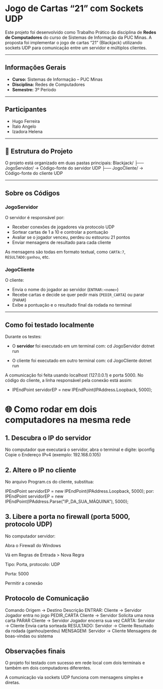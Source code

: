 # Jogo de Cartas “21” com Sockets UDP

Este projeto foi desenvolvido como Trabalho Prático da disciplina de **Redes de Computadores** do curso de Sistemas de Informação da PUC Minas. A proposta foi implementar o jogo de cartas “21” (Blackjack) utilizando sockets UDP para comunicação entre um servidor e múltiplos clientes.

---

## Informações Gerais

- **Curso:** Sistemas de Informação – PUC Minas  
- **Disciplina:** Redes de Computadores  
- **Semestre:** 3º Período  

---

## Participantes

- Hugo Ferreira  
- Ítalo Angelo  
- Izadora Helena  

---

## 📁 Estrutura do Projeto

O projeto está organizado em duas pastas principais:
Blackjack/
├── JogoServidor/ → Código-fonte do servidor UDP
├── JogoCliente/ → Código-fonte do cliente UDP

---

## Sobre os Códigos

### JogoServidor

O servidor é responsável por:
- Receber conexões de jogadores via protocolo UDP
- Sortear cartas de 1 a 10 e controlar a pontuação
- Avaliar se o jogador venceu, perdeu ou estourou 21 pontos
- Enviar mensagens de resultado para cada cliente

As mensagens são todas em formato textual, como `CARTA:7`, `RESULTADO:ganhou`, etc.

### JogoCliente

O cliente:
- Envia o nome do jogador ao servidor (`ENTRAR:<nome>`)
- Recebe cartas e decide se quer pedir mais (`PEDIR_CARTA`) ou parar (`PARAR`)
- Exibe a pontuação e o resultado final da rodada no terminal

---

## Como foi testado localmente

Durante os testes:

- O **servidor** foi executado em um terminal com:
  cd JogoServidor
  dotnet run
  
- O cliente foi executado em outro terminal com:
  cd JogoCliente
  dotnet run
  
A comunicação foi feita usando localhost (127.0.0.1) e porta 5000.
No código do cliente, a linha responsável pela conexão está assim:

- IPEndPoint servidorEP = new IPEndPoint(IPAddress.Loopback, 5000);

# 🌐 Como rodar em dois computadores na mesma rede

## 1. Descubra o IP do servidor
No computador que executará o servidor, abra o terminal e digite:
ipconfig
Copie o Endereço IPv4 (exemplo: 192.168.0.105)

## 2. Altere o IP no cliente
No arquivo Program.cs do cliente, substitua:

IPEndPoint servidorEP = new IPEndPoint(IPAddress.Loopback, 5000);
por:
IPEndPoint servidorEP = new IPEndPoint(IPAddress.Parse("IP_DA_SUA_MÁQUINA"), 5000);

## 3. Libere a porta no firewall (porta 5000, protocolo UDP)
No computador servidor:

Abra o Firewall do Windows

Vá em Regras de Entrada > Nova Regra

Tipo: Porta, protocolo: UDP

Porta: 5000

Permitir a conexão

## Protocolo de Comunicação

Comando	            Origem → Destino	    Descrição
ENTRAR:<nome>	      Cliente → Servidor	  Jogador entra no jogo
PEDIR_CARTA	        Cliente → Servidor	  Solicita uma nova carta
PARAR	              Cliente → Servidor	  Jogador encerra sua vez
CARTA:<valor>	      Servidor → Cliente	  Envia carta sorteada
RESULTADO:<status>	Servidor → Cliente	  Resultado da rodada (ganhou/perdeu)
MENSAGEM:<texto>	  Servidor → Cliente	  Mensagens de boas-vindas ou sistema

## Observações finais
O projeto foi testado com sucesso em rede local com dois terminais e também em dois computadores diferentes.

A comunicação via sockets UDP funciona com mensagens simples e diretas.








